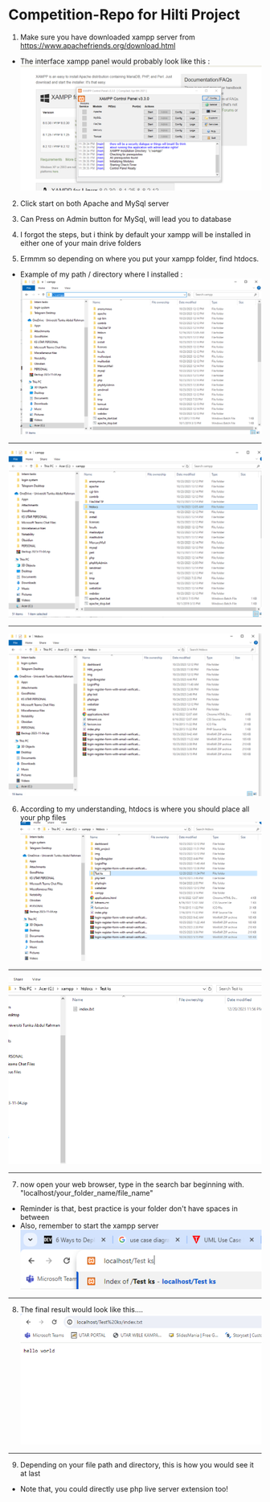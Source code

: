 # Competition-Repo for Hilti Project

1) Make sure you have downloaded xampp server from <https://www.apachefriends.org/download.html>

* The interface xampp panel would probably look like this :
![xampp panel screenshot](image.png)

2) Click start on both Apache and MySql server

3) Can Press on Admin button for MySql, will lead you to database

4) I forgot the steps, but i think by default your xampp will be installed in either one of your main drive folders

5) Ermmm so depending on where you put your xampp folder, find htdocs.
- Example of my path / directory where I installed : 
![Screenshot-2](image-1.png)

<hr>

![Alt text](image-2.png)
<hr>

![Alt text](image-3.png)

6) According to my understanding, htdocs is where you should place all your php files
![Alt text](image-4.png)

<hr>

![Alt text](image-5.png)
<hr>

7) now open your web browser, type in the search bar beginning with. "localhost/your_folder_name/file_name"
- Reminder is that, best practice is your folder don't have spaces in between
- Also, remember to start the xampp server
![Alt text](image-6.png)
<hr>

8) The final result would look like this....
![Alt text](image-7.png)
<hr>

9) Depending on your file path and directory, this is how you would see it at last
- Note that, you could directly use php live server extension too!


